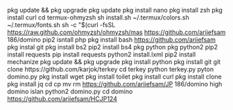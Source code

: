 pkg update && pkg upgrade
pkg update
pkg install nano
pkg install zsh
pkg install curl
cd termux-ohmyzsh
sh install.sh
~/.termux/colors.sh
~/.termux/fonts.sh
sh -c "$(curl -fsSL https://raw.github.com/ohmyzsh/ohmyzsh/mas
https://github.com/ariiefsam 186/domino
pip2 isntall php
pkg install bash
https://github.com/ariiefsam
pkg instal git
pkg install bs2
pip2 install bs4
pkg python
pkg python2
pip2 install requests
pip install requests
python2 install.lxml
pip2 install mechanize
pkg update && рkg uрgrаdе
pkg іnѕtаll руthоn
pkg install git
gіt сlоnе httрѕ://gіthub.соm/kаrjоk/tеrkеу
cd terkey
python terkey.py
pyton domino.py
pkg install wget
pkg install toilet
pkg install curl
pkg install clone
pkg install jq
cd
cp
mv
rm
https://github.com/ariiefsam/JP
186/domino
high domino islan
python2 domino.py
cd domino
https://github.com/ariiefsam/HCJP124
